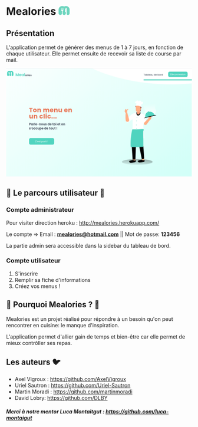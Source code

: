# Mealories  ![1607705852740.png](./1607705852740.png)

## Présentation

L'application permet de générer des menus de 1 à 7 jours, en fonction de chaque utilisateur. Elle permet ensuite de recevoir sa liste de course par mail.

![1607682988717.png](./1607682988717.png)

## 🍪 Le parcours utilisateur 🍪

### Compte administrateur

Pour visiter direction heroku : http://mealories.herokuapp.com/

Le compte => Email : **mealories@hotmail.com** || Mot de passe: **123456**

La partie admin sera accessible dans la sidebar du tableau de bord.

### Compte utilisateur

1. S'inscrire
2. Remplir sa fiche d'informations
3. Créez vos menus !

## 🍗 Pourquoi Mealories ? 🍗

Mealories est un projet réalisé pour répondre à un besoin qu'on peut rencontrer en cuisine: le manque d'inspiration.

L'application permet d'allier gain de temps et bien-être car elle permet de mieux contrôller ses repas.

## Les auteurs 🐦

* Axel Vigroux : https://github.com/AxelVigroux
* Uriel Sautron : https://github.com/Uriel-Sautron
* Martin Moradi : https://github.com/martinmoradi
* David Lobry: https://github.com/DLBY

##### Merci à notre mentor Luca Montaitgut : https://github.com/luca-montaigut
